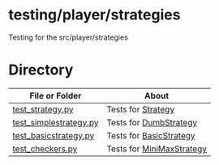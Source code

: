 # testing/player/strategies

Testing for the src/player/strategies

# Directory
|   File or Folder | About |
|   ---            | ---   |
| [test_strategy.py](./test_strategy.py) | Tests for [Strategy](../../src/player/strategy.py) |
| [test_simplestrategy.py](./test_dumbstrategy.py) | Tests for [DumbStrategy](../../src/player/dumbstrategy.py) |
| [test_basicstrategy.py](./test_basicstrategy.py) | Tests for [BasicStrategy](../../src/player/basicstrategy.py) |
| [test_checkers.py](./test_minimaxstrategy.py) | Tests for [MiniMaxStrategy](../../src/player/minimaxstrategy.py) |